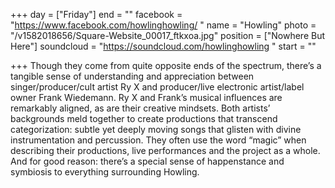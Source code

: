 +++
day = ["Friday"]
end = ""
facebook = "https://www.facebook.com/howlinghowling/ "
name = "Howling"
photo = "/v1582018656/Square-Website_00017_ftkxoa.jpg"
position = ["Nowhere But Here"]
soundcloud = "https://soundcloud.com/howlinghowling "
start = ""

+++
Though they come from quite opposite ends of the spectrum, there’s a tangible sense of understanding and appreciation between singer/producer/cult artist Ry X and producer/live electronic artist/label owner Frank Wiedemann. Ry X and Frank’s musical influences are remarkably aligned, as are their creative mindsets. Both artists’ backgrounds meld together to create productions that transcend categorization: subtle yet deeply moving songs that glisten with divine instrumentation and percussion. They often use the word “magic” when describing their productions, live performances and the project as a whole. And for good reason: there’s a special sense of happenstance and symbiosis to everything surrounding Howling.